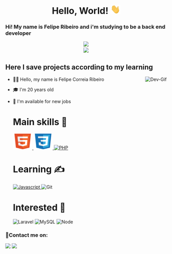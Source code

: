 <h1 align="center" >Hello, World! <img src="https://raw.githubusercontent.com/ABSphreak/ABSphreak/master/gifs/Hi.gif" width="30px" height = 30px"></h1>

### Hi! My name is Felipe Ribeiro and i'm studying to be a back end developer

<div align="center" height="180em">
  <a href="https://github.com/FelipeRibeir0">
  <img src="https://github-readme-stats.vercel.app/api?username=FelipeRibeir0&hide=issues,prs&show_icons=true&theme=react&include_all_commits=true&count_private=true"/>
    <br>
  <img src="https://github-readme-stats.vercel.app/api/top-langs/?username=FelipeRibeir0&layout=compact&langs_count=7&theme=react"/>
  </a>
</div>
<div>

  ## Here I save projects according to my learning
  <img align="right" alt="Dev-Gif" height="150" src="https://thumbs.gfycat.com/JollyHalfBlowfish-size_restricted.gif">
  
- 👨‍💻 Hello, my name is Felipe Correia Ribeiro
- 🎓 I'm 20 years old
- 💼 I'm available for new jobs
    
  # Main skills :dart:

  <a href="https://github.com/FelipeRibeir0/HtmlCss01">
  <img alt="HTML" height="50" width="60" src="https://raw.githubusercontent.com/devicons/devicon/master/icons/html5/html5-original.svg">
  </a>
   <a href="https://github.com/FelipeRibeir0/HtmlCss01">
  <img alt="CSS" height="50" width="60" src="https://raw.githubusercontent.com/devicons/devicon/master/icons/css3/css3-original.svg">
  </a>
  <a href="https://github.com/FelipeRibeir0/cursoFullStack">
  <img alt="PHP" width="80" src="https://www.freepnglogos.com/uploads/php-logo-png/php-logo-php-elephant-logo-vectors-download-5.png">
  </a>
  
  # Learning :writing_hand:
  <a href="https://github.com/FelipeRibeir0/aprendendoFirebase">
  <img  alt="Javascript" width="60" src="https://logos-download.com/wp-content/uploads/2019/01/JavaScript_Logo.png">
  </a>
    <img  alt="Git" height="50" width="60" src="https://cdn.jsdelivr.net/gh/devicons/devicon/icons/git/git-original.svg"/>
  
  # Interested :eyes:
    <img  alt="Laravel" height="50" width="50" src="https://static-00.iconduck.com/assets.00/laravel-icon-497x512-uwybstke.png">
  <img  alt="MySQL" height="50" width="60" src="https://cdn.jsdelivr.net/gh/devicons/devicon/icons/mysql/mysql-original.svg"/>
  <img  alt="Node" height="50" width="50" src="https://cdn.iconscout.com/icon/free/png-256/free-node-js-1174925.png">
<div>


  
  <h3 align="left">🔸Contact me on:</h3>
  <a href = "mailto:fecribeiro2003@gmail.com"><img src="https://img.shields.io/badge/Gmail-D14836?style=for-the-badge&logo=gmail&logoColor=white" width="100" target="_blank"></a>
  <a href="https://www.linkedin.com/in/felipe-c-ribeiro2003" target="_blank"><img src="https://img.shields.io/badge/-LinkedIn-%230077B5?style=for-the-badge&logo=linkedin&logoColor=white" width="123" target="_blank"></a>  
</div>
